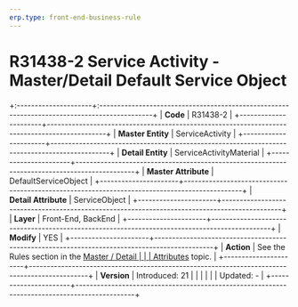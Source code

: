 ```yaml
---
erp.type: front-end-business-rule
---
```


# R31438-2 Service Activity - Master/Detail Default Service Object
+:---------------------+:---------------------------------------------------------------------------------------------+
| **Code**             | R31438-2                                                                                     |
+----------------------+----------------------------------------------------------------------------------------------+
| **Master Entity**    | ServiceActivity                                                                              |
+----------------------+----------------------------------------------------------------------------------------------+
| **Detail Entity**    | ServiceActivityMaterial                                                                      |
+----------------------+----------------------------------------------------------------------------------------------+
| **Master Attribute** | DefaultServiceObject                                                                         |
+----------------------+----------------------------------------------------------------------------------------------+
| **Detail Attribute** | ServiceObject                                                                                |
+----------------------+----------------------------------------------------------------------------------------------+
| **Layer**            | Front-End, BackEnd                                                                           |
+----------------------+----------------------------------------------------------------------------------------------+
| **Modify**           | YES                                                                                          |
+----------------------+----------------------------------------------------------------------------------------------+
| **Action**           | See the Rules section in the [Master / Detail                                                |
|                      | Attributes](https://confluence.erp.net/pages/viewpage.action?pageId=2523212) topic.          |
+----------------------+----------------------------------------------------------------------------------------------+
| **Version**          | Introduced: 21                                                                               |
|                      |                                                                                              |
|                      | Updated: -                                                                                   |
+----------------------+----------------------------------------------------------------------------------------------+
